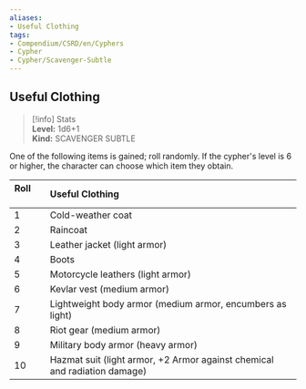 ```yaml
---
aliases:
- Useful Clothing
tags:
- Compendium/CSRD/en/Cyphers
- Cypher
- Cypher/Scavenger-Subtle
---
```


  
## Useful Clothing  
>[!info] Stats  
> **Level:** 1d6+1  
> **Kind:** SCAVENGER SUBTLE
  
One of the following items is gained; roll randomly. If the cypher's level is 6 or higher, the character can choose which item they obtain.  

|  Roll &nbsp; &nbsp; &nbsp; | Useful Clothing  |  
| ------------- | :----------- |  
| 1 | Cold-weather coat |  
| 2 | Raincoat |  
| 3 | Leather jacket (light armor) |  
| 4 | Boots |  
| 5 | Motorcycle leathers (light armor) |  
| 6 | Kevlar vest (medium armor) |  
| 7 | Lightweight body armor (medium armor, encumbers as light) |  
| 8 | Riot gear (medium armor) |  
| 9 | Military body armor (heavy armor) |  
| 10 | Hazmat suit (light armor, +2 Armor against chemical and radiation damage) |